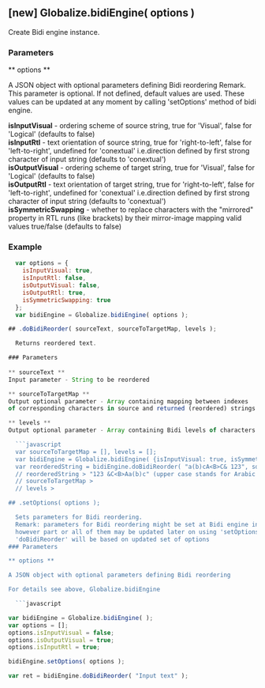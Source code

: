 ## [new] Globalize.bidiEngine( options )

Create Bidi engine instance.

### Parameters

** options **

A JSON object with optional parameters defining Bidi reordering
Remark. This parameter is optional. If not defined, default values are used. These values can be updated at 
any moment by calling 'setOptions' method of bidi engine.

**isInputVisual** - ordering scheme of source string, true for 'Visual', false for 'Logical' 
(defaults to false)  
**isInputRtl** - text orientation of source string, true for 'right-to-left', false for 'left-to-right', 
undefined for 'conextual' i.e.direction defined by first strong character of input string (defaults to 'conextual')   
**isOutputVisual** - ordering scheme of target string, true for 'Visual', false for 'Logical' 
(defaults to false)  
**isOutputRtl** - text orientation of target string, true for 'right-to-left', false for 'left-to-right',
undefined for 'conextual' i.e.direction defined by first strong character of input string (defaults to 'conextual')  
**isSymmetricSwapping** - whether to replace characters with the "mirrored" property in RTL runs 
(like brackets) by their mirror-image mapping valid values true/false (defaults to false) 
	
### Example

```javascript
  var options = {
	isInputVisual: true,
	isInputRtl: false,
	isOutputVisual: false,
	isOutputRtl: true,
	isSymmetricSwapping: true
  };
  var bidiEngine = Globalize.bidiEngine( options );

## .doBidiReorder( sourceText, sourceToTargetMap, levels );

  Returns reordered text.

### Parameters
  
** sourceText **
Input parameter - String to be reordered

** sourceToTargetMap **
Output optional parameter - Array containing mapping between indexes 
of corresponding characters in source and returned (reordered) strings

** levels **
Output optional parameter - Array containing Bidi levels of characters in source string

  ```javascript
  var sourceToTargetMap = [], levels = [];
  var bidiEngine = Globalize.bidiEngine( {isInputVisual: true, isSymmetricSwapping: true} );
  var reorderedString = bidiEngine.doBidiReorder( "a(b)cA<B>C& 123", sourceToTargetMap, levels ); 
  // reorderedString > "123 &C<B>Aa(b)c" (upper case stands for Arabic or Hebrew)
  // sourceToTargetMap >
  // levels >

## .setOptions( options );

  Sets parameters for Bidi reordering.
  Remark: parameters for Bidi reordering might be set at Bidi engine initializations via constructor,
  however part or all of them may be updated later on using 'setOptions'. From that momnet invokation of
  'doBidiReorder' will be based on updated set of options
### Parameters

** options **

A JSON object with optional parameters defining Bidi reordering

For details see above, Globalize.bidiEngine

  ```javascript

var bidiEngine = Globalize.bidiEngine( );
var options = [];
options.isInputVisual = false;
options.isOutputVisual = true;
options.isInputRtl = true;

bidiEngine.setOptions( options );

var ret = bidiEngine.doBidiReorder( "Input text" );